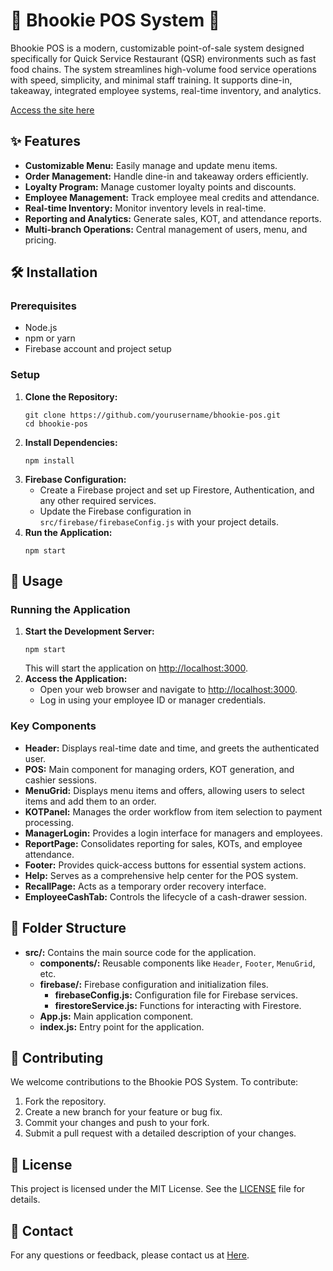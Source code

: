 <!DOCTYPE html>
<html lang="en">
<head>
    <meta charset="UTF-8">
    <meta name="viewport" content="width=device-width, initial-scale=1.0">
</head>
<body>
    <h1>🍔 Bhookie POS System 🍟</h1>

    

  <p>Bhookie POS is a modern, customizable point-of-sale system designed specifically for Quick Service Restaurant (QSR) environments such as fast food chains. The system streamlines high-volume food service operations with speed, simplicity, and minimal staff training. It supports dine-in, takeaway, integrated employee systems, real-time inventory, and analytics.</p>
<a href="https://bhookiepossystem.web.app/" target="_blank">Access the site here</a>

   <h2>✨ Features</h2>
   <ul class="feature-list">
        <li><strong>Customizable Menu:</strong> Easily manage and update menu items.</li>
        <li><strong>Order Management:</strong> Handle dine-in and takeaway orders efficiently.</li>
        <li><strong>Loyalty Program:</strong> Manage customer loyalty points and discounts.</li>
        <li><strong>Employee Management:</strong> Track employee meal credits and attendance.</li>
        <li><strong>Real-time Inventory:</strong> Monitor inventory levels in real-time.</li>
        <li><strong>Reporting and Analytics:</strong> Generate sales, KOT, and attendance reports.</li>
        <li><strong>Multi-branch Operations:</strong> Central management of users, menu, and pricing.</li>
    </ul>
    <h2>🛠 Installation</h2>

  <h3>Prerequisites</h3>
    <ul class="feature-list">
        <li>Node.js</li>
        <li>npm or yarn</li>
        <li>Firebase account and project setup</li>
    </ul>
    <h3>Setup</h3>
    <ol>
        <li><strong>Clone the Repository:</strong>
            <pre><code>git clone https://github.com/yourusername/bhookie-pos.git
cd bhookie-pos</code></pre>
        </li>
        <li><strong>Install Dependencies:</strong>
            <pre><code>npm install</code></pre>
        </li>
        <li><strong>Firebase Configuration:</strong>
            <ul>
                <li>Create a Firebase project and set up Firestore, Authentication, and any other required services.</li>
                <li>Update the Firebase configuration in <code>src/firebase/firebaseConfig.js</code> with your project details.</li>
            </ul>
        </li>
        <li><strong>Run the Application:</strong>
            <pre><code>npm start</code></pre>
        </li>
    </ol>

   <h2>🚀 Usage</h2>

   <h3>Running the Application</h3>
    <ol>
        <li><strong>Start the Development Server:</strong>
            <pre><code>npm start</code></pre>
            This will start the application on <a href="http://localhost:3000">http://localhost:3000</a>.
        </li>
        <li><strong>Access the Application:</strong>
            <ul>
                <li>Open your web browser and navigate to <a href="http://localhost:3000">http://localhost:3000</a>.</li>
                <li>Log in using your employee ID or manager credentials.</li>
            </ul>
        </li>
    </ol>

  <h3>Key Components</h3>
    <ul class="feature-list">
        <li><strong>Header:</strong> Displays real-time date and time, and greets the authenticated user.</li>
        <li><strong>POS:</strong> Main component for managing orders, KOT generation, and cashier sessions.</li>
        <li><strong>MenuGrid:</strong> Displays menu items and offers, allowing users to select items and add them to an order.</li>
        <li><strong>KOTPanel:</strong> Manages the order workflow from item selection to payment processing.</li>
        <li><strong>ManagerLogin:</strong> Provides a login interface for managers and employees.</li>
        <li><strong>ReportPage:</strong> Consolidates reporting for sales, KOTs, and employee attendance.</li>
        <li><strong>Footer:</strong> Provides quick-access buttons for essential system actions.</li>
        <li><strong>Help:</strong> Serves as a comprehensive help center for the POS system.</li>
        <li><strong>RecallPage:</strong> Acts as a temporary order recovery interface.</li>
        <li><strong>EmployeeCashTab:</strong> Controls the lifecycle of a cash-drawer session.</li>
    </ul>

   <h2>📁 Folder Structure</h2>
   <ul>
        <li><strong>src/:</strong> Contains the main source code for the application.
            <ul>
                <li><strong>components/:</strong> Reusable components like <code>Header</code>, <code>Footer</code>, <code>MenuGrid</code>, etc.</li>
                <li><strong>firebase/:</strong> Firebase configuration and initialization files.
                    <ul>
                        <li><strong>firebaseConfig.js:</strong> Configuration file for Firebase services.</li>
                        <li><strong>firestoreService.js:</strong> Functions for interacting with Firestore.</li>
                    </ul>
                </li>
                <li><strong>App.js:</strong> Main application component.</li>
                <li><strong>index.js:</strong> Entry point for the application.</li>
            </ul>
        </li>
    </ul>

  <h2>🤝 Contributing</h2>
    <p>We welcome contributions to the Bhookie POS System. To contribute:</p>
    <ol>
        <li>Fork the repository.</li>
        <li>Create a new branch for your feature or bug fix.</li>
        <li>Commit your changes and push to your fork.</li>
        <li>Submit a pull request with a detailed description of your changes.</li>
    </ol>

   <h2>📜 License</h2>
    <p>This project is licensed under the MIT License. See the <a href="LICENSE">LICENSE</a> file for details.</p>

   <h2>📧 Contact</h2>
    <p>For any questions or feedback, please contact us at <a href="jagveerkaurkhalsa@gmail.com">Here</a>.</p>
</body>
</html>
